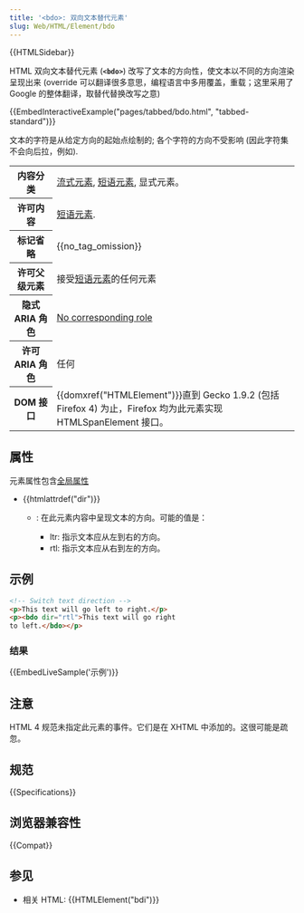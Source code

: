```yaml
---
title: '<bdo>: 双向文本替代元素'
slug: Web/HTML/Element/bdo
---
```


{{HTMLSidebar}}

HTML 双向文本替代元素 (**`<bdo>`**) 改写了文本的方向性，使文本以不同的方向渲染呈现出来 (override 可以翻译很多意思，编程语言中多用覆盖，重载；这里采用了 Google 的整体翻译，取替代替换改写之意)

{{EmbedInteractiveExample("pages/tabbed/bdo.html", "tabbed-standard")}}

文本的字符是从给定方向的起始点绘制的; 各个字符的方向不受影响 (因此字符集不会向后拉，例如).

<table class="properties">
 <tbody>
  <tr>
   <th scope="row">内容分类</th>
   <td><a href="/zh-CN/docs/Web/Guide/HTML/Content_categories">流式元素</a>, <a href="zh-CN/docs/Web/Guide/HTML/Content_categories">短语元素</a>, 显式元素。</td>
  </tr>
  <tr>
   <th scope="row">许可内容</th>
   <td><a href="/zh-CN/docs/Web/Guide/HTML/Content_categories">短语元素</a>.</td>
  </tr>
  <tr>
   <th scope="row">标记省略</th>
   <td>{{no_tag_omission}}</td>
  </tr>
  <tr>
   <th scope="row">许可父级元素</th>
   <td>接受<a href="/zh-CN/docs/Web/Guide/HTML/Content_categories">短语元素</a>的任何元素</td>
  </tr>
  <tr>
   <th scope="row">隐式 ARIA 角色</th>
   <td><a href="https://www.w3.org/TR/html-aria/#dfn-no-corresponding-role">No corresponding role</a></td>
  </tr>
  <tr>
   <th scope="row">许可 ARIA 角色</th>
   <td>任何</td>
  </tr>
  <tr>
   <th scope="row">DOM 接口</th>
   <td>{{domxref("HTMLElement")}}直到 Gecko 1.9.2 (包括 Firefox 4) 为止，Firefox 均为此元素实现 HTMLSpanElement 接口。</td>
  </tr>
 </tbody>
</table>

## 属性

元素属性包含[全局属性](/zh-CN/docs/Web/HTML/Global_attributes)

- {{htmlattrdef("dir")}}
  - : 在此元素内容中呈现文本的方向。可能的值是：

    - ltr: 指示文本应从左到右的方向。
    - rtl: 指示文本应从右到左的方向。

## 示例

```html
<!-- Switch text direction -->
<p>This text will go left to right.</p>
<p><bdo dir="rtl">This text will go right
to left.</bdo></p>
```

### 结果

{{EmbedLiveSample('示例')}}

## 注意

HTML 4 规范未指定此元素的事件。它们是在 XHTML 中添加的。这很可能是疏忽。

## 规范

{{Specifications}}

## 浏览器兼容性

{{Compat}}

## 参见

- 相关 HTML: {{HTMLElement("bdi")}}
